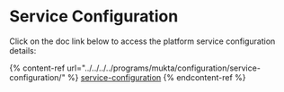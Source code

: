 # Service Configuration

Click on the doc link below to access the platform service configuration details:

{% content-ref url="../../../../programs/mukta/configuration/service-configuration/" %}
[service-configuration](../../../../programs/mukta/configuration/service-configuration/)
{% endcontent-ref %}

